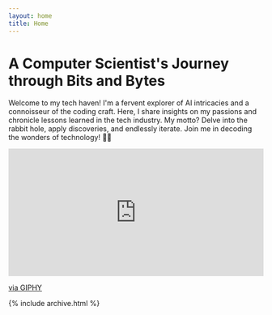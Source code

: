 ```yaml
---
layout: home
title: Home
---
```


# A Computer Scientist's Journey through Bits and Bytes

Welcome to my tech haven! I'm a fervent explorer of AI intricacies and a connoisseur of the coding craft. Here, I share insights on my passions and chronicle lessons learned in the tech industry. 
My motto? Delve into the rabbit hole, apply discoveries, and endlessly iterate. Join me in decoding the wonders of technology! 🤖✨

<div style="width:100%;height:0;padding-bottom:50%;position:relative;"><iframe src="https://giphy.com/embed/FNfcWhlz0GTkzcnZWh" width="100%" height="100%" style="position:absolute" frameBorder="0" class="giphy-embed" allowFullScreen></iframe></div><p><a href="https://giphy.com/gifs/FNfcWhlz0GTkzcnZWh">via GIPHY</a></p>

{% include archive.html %}
